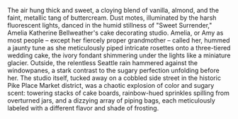 The air hung thick and sweet, a cloying blend of vanilla, almond, and the faint, metallic tang of buttercream.  Dust motes, illuminated by the harsh fluorescent lights, danced in the humid stillness of "Sweet Surrender," Amelia Katherine Bellweather's cake decorating studio.  Amelia, or Amy as most people – except her fiercely proper grandmother – called her, hummed a jaunty tune as she meticulously piped intricate rosettes onto a three-tiered wedding cake, the ivory fondant shimmering under the lights like a miniature glacier.  Outside, the relentless Seattle rain hammered against the windowpanes, a stark contrast to the sugary perfection unfolding before her.  The studio itself, tucked away on a cobbled side street in the historic Pike Place Market district, was a chaotic explosion of color and sugary scent: towering stacks of cake boards, rainbow-hued sprinkles spilling from overturned jars, and a dizzying array of piping bags, each meticulously labeled with a different flavor and shade of frosting.
